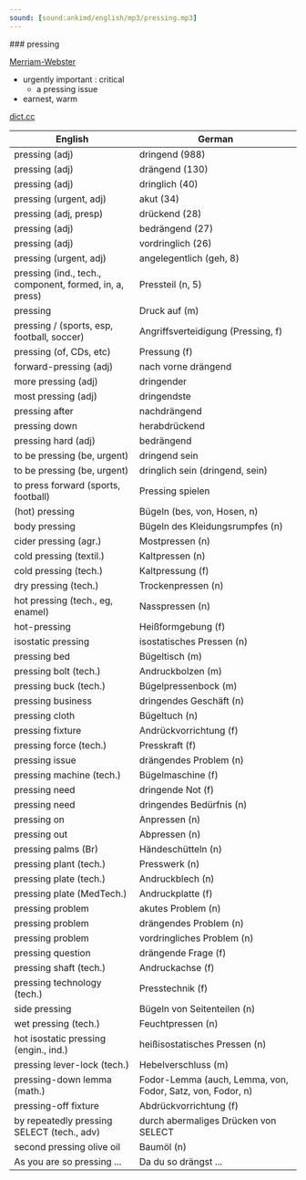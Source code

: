 ```yaml
---
sound: [sound:ankimd/english/mp3/pressing.mp3]
---
```


\### pressing

[Merriam-Webster](https://www.merriam-webster.com/dictionary/pressing)

- urgently important : critical
    - a pressing issue
- earnest, warm

[dict.cc](https://www.dict.cc/pressing)

| English        | German       |
| -------------- | ------------ |
| pressing (adj) | dringend (988) |
| pressing (adj) | drängend (130) |
| pressing (adj) | dringlich (40) |
| pressing (urgent, adj) | akut (34) |
| pressing (adj, presp) | drückend (28) |
| pressing (adj) | bedrängend (27) |
| pressing (adj) | vordringlich (26) |
| pressing (urgent, adj) | angelegentlich (geh, 8) |
| pressing (ind., tech., component, formed, in, a, press) | Pressteil (n, 5) |
| pressing | Druck auf (m) |
| pressing / (sports, esp, football, soccer) | Angriffsverteidigung (Pressing, f) |
| pressing (of, CDs, etc) | Pressung (f) |
| forward-pressing (adj) | nach vorne drängend |
| more pressing (adj) | dringender |
| most pressing (adj) | dringendste |
| pressing after | nachdrängend |
| pressing down | herabdrückend |
| pressing hard (adj) | bedrängend |
| to be pressing (be, urgent) | dringend sein |
| to be pressing (be, urgent) | dringlich sein (dringend, sein) |
| to press forward (sports, football) | Pressing spielen |
| (hot) pressing | Bügeln (bes, von, Hosen, n) |
| body pressing | Bügeln des Kleidungsrumpfes (n) |
| cider pressing (agr.) | Mostpressen (n) |
| cold pressing (textil.) | Kaltpressen (n) |
| cold pressing (tech.) | Kaltpressung (f) |
| dry pressing (tech.) | Trockenpressen (n) |
| hot pressing (tech., eg, enamel) | Nasspressen (n) |
| hot-pressing | Heißformgebung (f) |
| isostatic pressing | isostatisches Pressen (n) |
| pressing bed | Bügeltisch (m) |
| pressing bolt (tech.) | Andruckbolzen (m) |
| pressing buck (tech.) | Bügelpressenbock (m) |
| pressing business | dringendes Geschäft (n) |
| pressing cloth | Bügeltuch (n) |
| pressing fixture | Andrückvorrichtung (f) |
| pressing force (tech.) | Presskraft (f) |
| pressing issue | drängendes Problem (n) |
| pressing machine (tech.) | Bügelmaschine (f) |
| pressing need | dringende Not (f) |
| pressing need | dringendes Bedürfnis (n) |
| pressing on | Anpressen (n) |
| pressing out | Abpressen (n) |
| pressing palms (Br) | Händeschütteln (n) |
| pressing plant (tech.) | Presswerk (n) |
| pressing plate (tech.) | Andruckblech (n) |
| pressing plate (MedTech.) | Andruckplatte (f) |
| pressing problem | akutes Problem (n) |
| pressing problem | drängendes Problem (n) |
| pressing problem | vordringliches Problem (n) |
| pressing question | drängende Frage (f) |
| pressing shaft (tech.) | Andruckachse (f) |
| pressing technology (tech.) | Presstechnik (f) |
| side pressing | Bügeln von Seitenteilen (n) |
| wet pressing (tech.) | Feuchtpressen (n) |
| hot isostatic pressing <HIP> (engin., ind.) | heißisostatisches Pressen (n) |
| pressing lever-lock (tech.) | Hebelverschluss (m) |
| pressing-down lemma <PDL> (math.) | Fodor-Lemma (auch, Lemma, von, Fodor, Satz, von, Fodor, n) |
| pressing-off fixture | Abdrückvorrichtung (f) |
| by repeatedly pressing SELECT (tech., adv) | durch abermaliges Drücken von SELECT |
| second pressing olive oil | Baumöl (n) |
| As you are so pressing ... | Da du so drängst ... |

